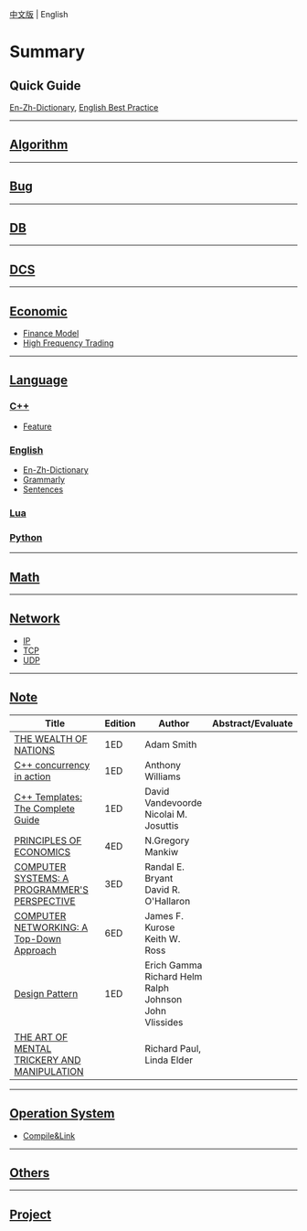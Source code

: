 [中文版](README_zh.md) | English

# Summary

## Quick Guide

[En-Zh-Dictionary](LANG/ENGLISH/en_zh_dictionary.md), [English Best Practice](LANG/ENGLISH/best_practice.md)

---

## [Algorithm](ALGO/README.md)

---

## [Bug](BUG/README.md)

---

## [DB](DB/README.md)

---

## [DCS](DCS/README.md)

---

## [Economic](ECONOMIC/README.md)

- [Finance Model](ECONOMIC/finance.md)
- [High Frequency Trading](ECONOMIC/hft.md)

---

## [Language](LANG/README.md)

### [C++](LANG/C++/README.md)

- [Feature](LANG/C++/feature.md)

### [English](LANG/ENGLISH/README.md)

- [En-Zh-Dictionary](LANG/ENGLISH/en_zh_dictionary.md)
- [Grammarly](LANG/ENGLISH/grammary.md)
- [Sentences](LANG/ENGLISH/sentences.md)

### [Lua](LANG/LUA/README.md)

### [Python](LANG/PYTHON/README.md)

---

## [Math](MATH/README.md)

---

## [Network](NET/README.md)

- [IP](NET/ip.md)
- [TCP](NET/tcp.md)
- [UDP](NET/udp.md)

---

## [Note](NOTE/README.md)

| Title                                                        | Edition | Author                                                       | Abstract/Evaluate |
| ------------------------------------------------------------ | ------- | ------------------------------------------------------------ | ----------------- |
| [THE WEALTH OF NATIONS](NOTE/THE_WEALTH_OF_NATIONS/README.md) | 1ED     | Adam Smith                                                   |                   |
| [C++ concurrency in action](NOTE/CPP_CONCURRENCY_IN_ACTION/README.md) | 1ED     | Anthony Williams                                             |                   |
| [C++ Templates: The Complete Guide](NOTE/CPP_TEMPLATES/README.md) | 1ED     | David Vandevoorde<br>Nicolai M. Josuttis                     |                   |
| [PRINCIPLES OF ECONOMICS](NOTE/PRINCIPLES_OF_ECONOMICS/README.md) | 4ED     | N.Gregory Mankiw                                             |                   |
| [COMPUTER SYSTEMS: A PROGRAMMER'S PERSPECTIVE](NOTE/CSAPP/README.md) | 3ED     | Randal E. Bryant<br>David R. O'Hallaron                      |                   |
| [COMPUTER NETWORKING: A Top-Down Approach](NOTE/COMPUTER_NETWORKING_A_TOP_DOWN_APPROACH/README.md) | 6ED     | James F. Kurose<br>Keith W. Ross                             |                   |
| [Design Pattern](NOTE/DESIGN_PATTERN/README.md)              | 1ED     | Erich Gamma<br>Richard Helm<br>Ralph Johnson<br>John Vlissides |                   |
| [THE ART OF MENTAL TRICKERY AND MANIPULATION](NOTE/THE_ART_OF_MENTAL_TRICKEY_AND_MANIPULATION/README.md) |         | Richard Paul,<br>Linda Elder                                 |                   |

---

## [Operation System](OS/README.md)

- [Compile&Link](OS/compile_and_link.md)

---

## [Others](OTHERS/README.md)

---

## [Project](PROJ/README.md)
